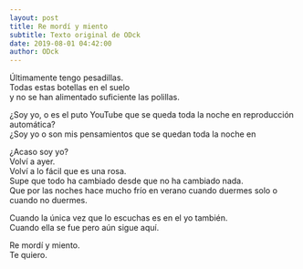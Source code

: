 ```yaml
---
layout: post
title: Re mordí y miento
subtitle: Texto original de ODck
date: 2019-08-01 04:42:00
author: ODck
---
```


Últimamente tengo pesadillas.  
Todas estas botellas en el suelo  
y no se han alimentado suficiente las polillas.  

¿Soy yo, o es el puto YouTube que se queda toda la noche en reproducción automática?  
¿Soy yo o son mis pensamientos que se quedan toda la noche en  

¿Acaso soy yo?  
Volví a ayer.  
Volví a lo fácil que es una rosa.  
Supe que todo ha cambiado desde que no ha cambiado nada.  
Que por las noches hace mucho frío en verano cuando duermes solo o cuando no duermes.  

Cuando la única vez que lo escuchas es en el yo también.  
Cuando ella se fue pero aún sigue aquí.  

Re mordí y miento.  
Te quiero.  